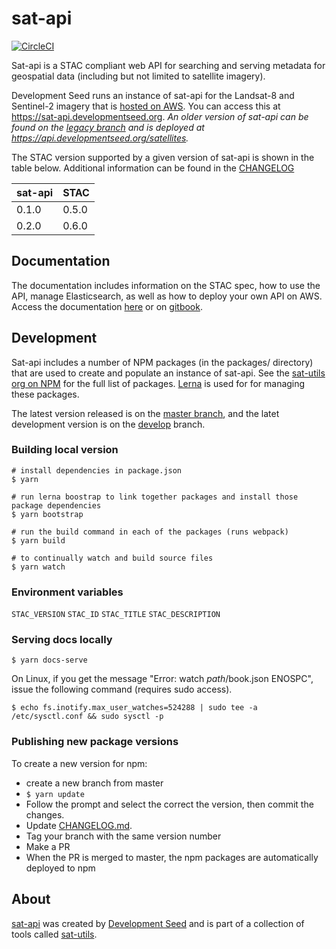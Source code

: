 # sat-api 

[![CircleCI](https://circleci.com/gh/sat-utils/sat-api.svg?style=svg)](https://circleci.com/gh/sat-utils/sat-api)

Sat-api is a STAC compliant web API for searching and serving metadata for geospatial data (including but not limited to satellite imagery).

Development Seed runs an instance of sat-api for the Landsat-8 and Sentinel-2 imagery that is [hosted on AWS](https://aws.amazon.com/earth/). You can access this at https://sat-api.developmentseed.org. *An older version of sat-api can be found on the [legacy branch](https://github.com/sat-utils/sat-api/tree/legacy) and is deployed at https://api.developmentseed.org/satellites.*

The STAC version supported by a given version of sat-api is shown in the table below. Additional information can be found in the [CHANGELOG](CHANGELOG.md)

| sat-api | STAC  |
| -------- | ----  |
| 0.1.0    | 0.5.0 |
| 0.2.0    | 0.6.0 |


## Documentation

The documentation includes information on the STAC spec, how to use the API, manage Elasticsearch, as well as how to deploy your own API on AWS. Access the documentation [here](docs) or on [gitbook](https://sat-utils.gitbook.io/sat-api/).


## Development

Sat-api includes a number of NPM packages (in the packages/ directory) that are used to create and populate an instance of sat-api. See the [sat-utils org on NPM](https://www.npmjs.com/org/sat-utils) for the full list of packages. [Lerna](https://github.com/lerna/lerna) is used for for managing these packages.

The latest version released is on the [master branch](https://github.com/sat-utils/sat-api/tree/master), and the latet development version is on the [develop](https://github.com/sat-utils/sat-api/tree/develop) branch.

### Building local version

    # install dependencies in package.json
    $ yarn

    # run lerna boostrap to link together packages and install those package dependencies
    $ yarn bootstrap

    # run the build command in each of the packages (runs webpack)
    $ yarn build

    # to continually watch and build source files
    $ yarn watch

### Environment variables

`STAC_VERSION`
`STAC_ID`
`STAC_TITLE`
`STAC_DESCRIPTION`

### Serving docs locally

    $ yarn docs-serve

On Linux, if you get the message "Error: watch *path*/book.json ENOSPC", issue the following command (requires sudo access).

    $ echo fs.inotify.max_user_watches=524288 | sudo tee -a /etc/sysctl.conf && sudo sysctl -p

### Publishing new package versions

To create a new version for npm:

- create a new branch from master
- `$ yarn update`
- Follow the prompt and select the correct the version, then commit the changes.
- Update [CHANGELOG.md](CHANGELOG.md).
- Tag your branch with the same version number
- Make a PR
- When the PR is merged to master, the npm packages are automatically deployed to npm


## About

[sat-api](https://github.com/sat-utils/sat-api) was created by [Development Seed](<http://developmentseed.org>) and is part of a collection of tools called [sat-utils](https://github.com/sat-utils).
